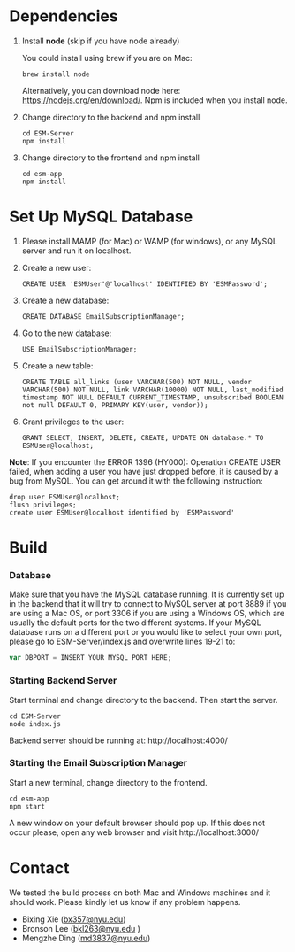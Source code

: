 # Dependencies
1. Install **node** (skip if you have node already)

   You could install using brew if you are on Mac: 

   ```
   brew install node
   ```

   Alternatively, you can download node here: https://nodejs.org/en/download/. Npm is included when you install node. 

2. Change directory to the backend and npm install

   ```
   cd ESM-Server
   npm install
   ```

3. Change directory to the frontend and npm install

   ```
   cd esm-app
   npm install
   ```



# Set Up MySQL Database 

1. Please install MAMP (for Mac) or WAMP (for windows), or any MySQL server and run it on localhost.

2. Create a new user:

   ```mysql
   CREATE USER 'ESMUser'@'localhost' IDENTIFIED BY 'ESMPassword';
   ```

3. Create a new database:

   ```mysql
   CREATE DATABASE EmailSubscriptionManager;
   ```

4. Go to the new database: 

   ```mysql
   USE EmailSubscriptionManager;
   ```

5. Create a new table: 

   ```mysql
   CREATE TABLE all_links (user VARCHAR(500) NOT NULL, vendor VARCHAR(500) NOT NULL, link VARCHAR(10000) NOT NULL, last_modified timestamp NOT NULL DEFAULT CURRENT_TIMESTAMP, unsubscribed BOOLEAN not null DEFAULT 0, PRIMARY KEY(user, vendor));
   ```

6. Grant privileges to the user: 

   ```mysql
   GRANT SELECT, INSERT, DELETE, CREATE, UPDATE ON database.* TO ESMUser@localhost;
   ```

**Note**: If you encounter the ERROR 1396 (HY000): Operation CREATE USER failed, when adding a user you have just dropped before, it is caused by a bug from MySQL. You can get around it with the following instruction:

```mysql
drop user ESMUser@localhost;
flush privileges;
create user ESMUser@localhost identified by 'ESMPassword'
```

# Build

### Database

Make sure that you have the MySQL database running. It is currently set up in the backend that it will try to connect to MySQL server at port 8889 if you are using a Mac OS, or port 3306 if you are using a Windows OS, which are usually the default ports for the two different systems. If your MySQL database runs on a different port or you would like to select your own port, please go to ESM-Server/index.js and overwrite lines 19-21 to:
```javascript
var DBPORT = INSERT YOUR MYSQL PORT HERE;
```

### Starting Backend Server

Start terminal and change directory to the backend. Then start the server.
```
cd ESM-Server
node index.js
```
Backend server should be running at: http://localhost:4000/

### Starting the Email Subscription Manager

Start a new terminal, change directory to the frontend.

```
cd esm-app
npm start
```

A new window on your default browser should pop up. If this does not occur please, open any web browser and visit http://localhost:3000/



# Contact

We tested the build process on both Mac and Windows machines and it should work. Please kindly let us know if any problem happens. 


* Bixing Xie (bx357@nyu.edu)
* Bronson Lee (bkl263@nyu.edu )
* Mengzhe Ding (md3837@nyu.edu)
